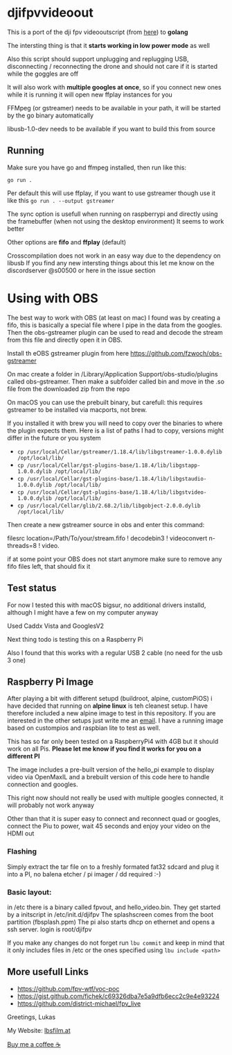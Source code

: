 # djifpvvideoout

This is a port of the dji fpv videooutscript (from [here](https://github.com/fpv-wtf/voc-poc)) to **golang**

The intersting thing is that it **starts working in low power mode** as well

Also this script should support unplugging and replugging USB, disconnecting / reconnecting the drone and should not care if it is started while the goggles are off

It will also work with **multiple googles at once**, so if you connect new ones while it is running it will open new ffplay instances for you

FFMpeg (or gstreamer) needs to be available in your path, it will be started by the go binary automatically

libusb-1.0-dev needs to be available if you want to build this from source

## Running

Make sure you have go and ffmpeg installed, then run like this:

`go run .`

Per default this will use ffplay, if you want to use gstreamer though use it like this `go run . --output gstreamer`

The sync option is usefull when running on raspberrypi and directly using the framebuffer (when not using the desktop environment) It seems to work better

Other options are **fifo** and **ffplay** (default)

Crosscompilation does not work in an easy way due to the dependency on libusb
If you find any new intersting things about this let me know on the discordserver @s00500 or here in the issue section

# Using with OBS

The best way to work with OBS (at least on mac) I found was by creating a fifo, this is basically a special file where I pipe in the data from the googles. Then the obs-gstreamer plugin can be used
to read and decode the stream from this file and directly open it in OBS.

Install th eOBS gstreamer plugin from here https://github.com/fzwoch/obs-gstreamer

On mac create a folder in /Library/Application Support/obs-studio/plugins called obs-gstreamer. Then make a subfolder called bin and move in the .so file from the downloaded zip from the repo

On macOS you can use the prebuilt binary, but carefull: this requires gstreamer to be installed via macports, not brew.

If you installed it with brew you will need to copy over the binaries to where the plugin expects them. Here is a list of paths I had to copy, versions might differ in the future or you system

- `cp /usr/local/Cellar/gstreamer/1.18.4/lib/libgstreamer-1.0.0.dylib /opt/local/lib/`
- `cp /usr/local/Cellar/gst-plugins-base/1.18.4/lib/libgstapp-1.0.0.dylib /opt/local/lib/`
- `cp /usr/local/Cellar/gst-plugins-base/1.18.4/lib/libgstaudio-1.0.0.dylib /opt/local/lib/`
- `cp /usr/local/Cellar/gst-plugins-base/1.18.4/lib/libgstvideo-1.0.0.dylib /opt/local/lib/`
- `cp /usr/local/Cellar/glib/2.68.2/lib/libgobject-2.0.0.dylib /opt/local/lib/`

Then create a new gstreamer source in obs and enter this command:

filesrc location=/Path/To/your/stream.fifo ! decodebin3  ! videoconvert n-threads=8 ! video.

if at some point your OBS does not start anymore make sure to remove any fifo files left, that should fix it
## Test status

For now I tested this with macOS bigsur, no additional drivers installd, although I might have a few on my computer anyway

Used Caddx Vista and GooglesV2

Next thing todo is testing this on a Raspberry Pi

Also I found that this works with a regular USB 2 cable (no need for the usb 3 one)

## Raspberry Pi Image

After playing a bit with different setupd (buildroot, alpine, customPiOS) i have decided that running on **alpine linux** is teh cleanest setup. 
I have therefore included a new alpine image to test in this repository. If you are interested in the other setups just write me an [email](mailto:lukas@lbsfilm.at). I have a running image based on custompios and raspbian lite to test as well.


This has so far only been tested on a RaspberryPi4 with 4GB but it should work on all Pis. **Please let me know if you find it works for you on a different PI**

The image includes a pre-built version of the hello_pi example to display video via OpenMaxIL and a brebuilt version of this code here to handle connection and googles.

This right now should not really be used with multiple googles connected, it will probably not work anyway

Other than that it is super easy to connect and reconnect quad or googles, connect the Piu to power, wait 45 seconds and enjoy your video on the HDMI out

### Flashing
Simply extract the tar file on to a freshly formated fat32 sdcard and plug it into a PI, no balena etcher / pi imager / dd required :-)

### Basic layout:
in /etc there is a binary called fpvout, and hello_video.bin. They get started by a initscript in /etc/init.d/djifpv
The splashscreen comes from the boot partition (fbsplash.ppm)
The pi also starts dhcp on ethernet and opens a ssh server. login is root/djifpv


If you make any changes do not forget run `lbu commit` and keep in mind that it only includes files in /etc or the ones specified using `lbu include <path>`
## More usefull Links

- https://github.com/fpv-wtf/voc-poc
- https://gist.github.com/fichek/c69326dba7e5a9dfb6ecc2c9e4e93224
- https://github.com/district-michael/fpv_live


Greetings,
Lukas

My Website: [lbsfilm.at](lbsfilm.at)

[Buy me a coffee ☕️](https://www.paypal.com/paypalme/lukasbachschwell/3)
